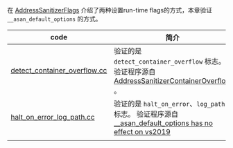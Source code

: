 在 [AddressSanitizerFlags](https://github.com/google/sanitizers/wiki/AddressSanitizerFlags) 介绍了两种设置run-time flags的方式，本章验证 `__asan_default_options` 的方式。



| code                                                         | 简介                                                         |
| ------------------------------------------------------------ | ------------------------------------------------------------ |
| [detect_container_overflow.cc](https://github.com/dengking/sanitizers/blob/main/asan/examples/asan-default-options/detect_container_overflow.cc) | 验证的是 `detect_container_overflow` 标志。验证程序源自 [AddressSanitizerContainerOverflow](https://github.com/google/sanitizers/wiki/AddressSanitizerContainerOverflow) 。 |
| [halt_on_error_log_path.cc](https://github.com/dengking/sanitizers/blob/main/asan/examples/asan-default-options/halt_on_error_log_path.cc) | 验证的是 `halt_on_error`、`log_path` 标志。 验证程序源自 [__asan_default_options has no effect on vs2019](https://github.com/google/sanitizers/issues/1247) |
|                                                              |                                                              |








